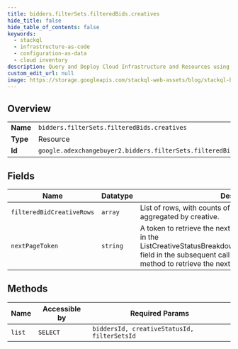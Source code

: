 ```yaml
---
title: bidders.filterSets.filteredBids.creatives
hide_title: false
hide_table_of_contents: false
keywords:
  - stackql
  - infrastructure-as-code
  - configuration-as-data
  - cloud inventory
description: Query and Deploy Cloud Infrastructure and Resources using SQL
custom_edit_url: null
image: https://storage.googleapis.com/stackql-web-assets/blog/stackql-blog-post-featured-image.png
---
```

  
    

## Overview
<table><tbody>
<tr><td><b>Name</b></td><td><code>bidders.filterSets.filteredBids.creatives</code></td></tr>
<tr><td><b>Type</b></td><td>Resource</td></tr>
<tr><td><b>Id</b></td><td><code>google.adexchangebuyer2.bidders.filterSets.filteredBids.creatives</code></td></tr>
</tbody></table>

## Fields
| Name | Datatype | Description |
| ---- | -------- | ----------- |
| `filteredBidCreativeRows` | `array` | List of rows, with counts of bids with a given creative status aggregated by creative. |
| `nextPageToken` | `string` | A token to retrieve the next page of results. Pass this value in the ListCreativeStatusBreakdownByCreativeRequest.pageToken field in the subsequent call to the filteredBids.creatives.list method to retrieve the next page of results. |
## Methods
| Name | Accessible by | Required Params |
| ---- | ------------- | --------------- |
| `list` | `SELECT` | `biddersId, creativeStatusId, filterSetsId` |
